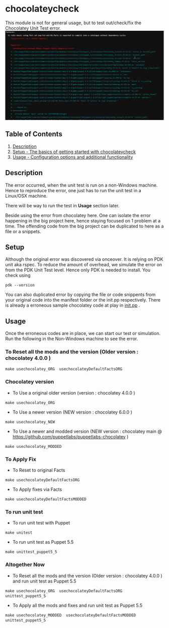 # chocolateycheck

This module is not for general usage, but to test out/check/fix the Chocolatey Unit Test error.
![Error](files/MicrosoftTeams-image.png)



## Table of Contents

1. [Description](#description)
1. [Setup - The basics of getting started with chocolateycheck](#setup)
1. [Usage - Configuration options and additional functionality](#usage)

## Description

The error occurred, when the unit test is run on a non-Windows machine. Hence to reproduce
the error, one just has to run the unit test in a Linux/OSX machine.

There will be way to run the test in **Usage** section later.

Beside using the error from chocolatey here. One can isolate the error happening in
the big project here, hence staying focused on 1 problem at a time. The offending code
from the big project can be duplicated to here as a file or a snippets.

## Setup

Although the original error was discovered via onceover. It is relying on PDK unit
aka rspec. To reduce the amount of overhead, we simulate the error on from the PDK
Unit Test level. Hence only PDK is needed to install. You check using
```
pdk --version
```

You can also duplicated error by copying the file or code snippents from your original
code into the manifest folder or the init.pp respectively. There is already a erroneous
sample chocolatey code at play in [init.pp](manifests/init.pp) .

## Usage

Once the erroneous codes are in place, we can start our test or simulation.
Run the following in the Non-Windows machine to see the error.

### To Reset all the mods and the version (Older version : chocolatey 4.0.0 )
```
make usechocolatey_ORG  usechocolateyDefaultFactsORG
```


### Chocolatey version

- To Use a original older version (version : chocolatey 4.0.0 )
```
make usechocolatey_ORG
```

- To Use a newer version (NEW version : chocolatey 6.0.0 )
```
make usechocolatey_NEW
```

- To Use a newer and modded version (NEW version : chocolatey main @ https://github.com/puppetlabs/puppetlabs-chocolatey )
```
make usechocolatey_MODDED
```


### To Apply Fix
- To Reset to original Facts
```
make usechocolateyDefaultFactsORG
```

- To Apply fixes via Facts
```
make usechocolateyDefaultFactsMODDED
```




### To run unit test
- To run unit test with Puppet
```
make unitest
```

- To run unit test as Puppet 5.5
```
make unittest_puppet5_5
```




### Altogether Now

- To Reset all the mods and the version (Older version : chocolatey 4.0.0 ) and run unit test as Puppet 5.5

```
make usechocolatey_ORG  usechocolateyDefaultFactsORG unittest_puppet5_5
```



- To Apply all the mods and fixes  and run unit test as Puppet 5.5

```
make usechocolatey_MODDED  usechocolateyDefaultFactsMODDED unittest_puppet5_5
```
